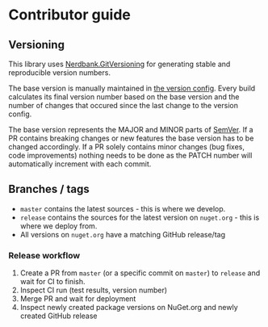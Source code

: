 # Contributor guide

## Versioning

This library uses [Nerdbank.GitVersioning](https://github.com/AArnott/Nerdbank.GitVersioning) for generating stable and reproducible version numbers.

The base version is manually maintained in [the version config](version.json). Every build calculates its final version number based on the base version and the number of changes that occured since the last change to the version config.

The base version represents the MAJOR and MINOR parts of [SemVer](https://semver.org). If a PR contains breaking changes or new features the base version has to be changed accordingly. If a PR solely contains minor changes (bug fixes, code improvements) nothing needs to be done as the PATCH number will automatically increment with each commit.

## Branches / tags

* `master` contains the latest sources - this is where we develop.
* `release` contains the sources for the latest version on `nuget.org` - this is where we deploy from.
* All versions on `nuget.org` have a matching GitHub release/tag

### Release workflow

1. Create a PR from `master` (or a specific commit on `master`) to `release` and wait for CI to finish. 
1. Inspect CI run (test results, version number)
1. Merge PR and wait for deployment
1. Inspect newly created package versions on NuGet.org and newly created GitHub release
